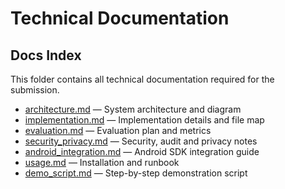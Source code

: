 # Technical Documentation

## Docs Index
This folder contains all technical documentation required for the submission.
- [architecture.md](https://github.com/abhi-mike-g/Watt-UP/blob/main/docs/architecture.md) — System architecture and diagram
- [implementation.md](https://github.com/abhi-mike-g/Watt-UP/blob/main/docs/implementation.md) — Implementation details and file map
- [evaluation.md](https://github.com/abhi-mike-g/Watt-UP/blob/main/docs/evaluation.md) — Evaluation plan and metrics
- [security_privacy.md](https://github.com/abhi-mike-g/Watt-UP/blob/main/docs/security_privacy.md) — Security, audit and privacy notes
- [android_integration.md](https://github.com/abhi-mike-g/Watt-UP/blob/main/docs/android_integration.md) — Android SDK integration guide
- [usage.md](https://github.com/abhi-mike-g/Watt-UP/blob/main/docs/usage.md) — Installation and runbook
- [demo_script.md](https://github.com/abhi-mike-g/Watt-UP/blob/main/docs/demo_script.md) — Step-by-step demonstration script
